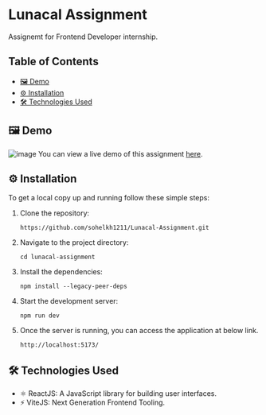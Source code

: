 # Lunacal Assignment

Assignemt for Frontend Developer internship.

## Table of Contents
- [🖼️ Demo]()
- [⚙️ Installation]()
- [🛠️ Technologies Used]()

## 🖼️ Demo
![image](https://github.com/user-attachments/assets/5aa736db-0c93-4cdc-9c24-ce503db858d5)
You can view a live demo of this assignment [here]().

## ⚙️ Installation
To get a local copy up and running follow these simple steps:

1. Clone the repository:
   
   ```
   https://github.com/sohelkh1211/Lunacal-Assignment.git
   ```
2. Navigate to the project directory:
   
   ```
   cd lunacal-assignment
   ```
3. Install the dependencies:
   
   ```
   npm install --legacy-peer-deps
   ```
4. Start the development server:
   
   ```
   npm run dev
   ```
5. Once the server is running, you can access the application at below link.
   ```
   http://localhost:5173/
   ```

## 🛠️ Technologies Used
- ⚛️ ReactJS: A JavaScript library for building user interfaces.
- ⚡ ViteJS: Next Generation Frontend Tooling.
